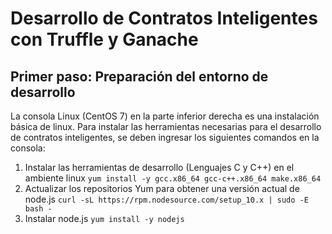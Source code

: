 # Desarrollo de Contratos Inteligentes con Truffle y Ganache

## Primer paso: Preparación del entorno de desarrollo

La consola Linux (CentOS 7) en la parte inferior derecha es una instalación básica de linux.
Para instalar las herramientas necesarias para el desarrollo de contratos inteligentes, se deben
ingresar los siguientes comandos en la consola:

1. Instalar las herramientas de desarrollo (Lenguajes C y C++) en el ambiente linux
`yum install -y gcc.x86_64 gcc-c++.x86_64 make.x86_64`
2. Actualizar los repositorios Yum para obtener una versión actual de node.js
`curl -sL https://rpm.nodesource.com/setup_10.x | sudo -E bash -`
3. Instalar node.js
`yum install -y nodejs`

